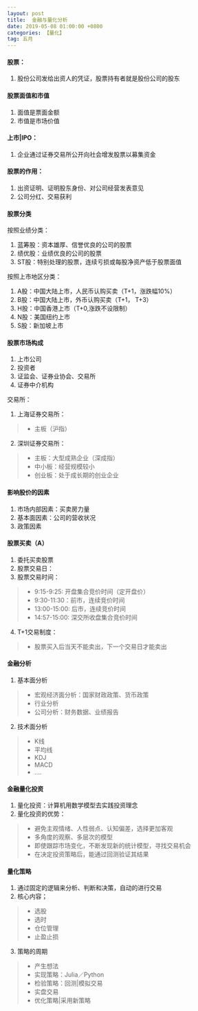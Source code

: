 ```yaml
---
layout: post
title:  金融与量化分析
date: 2019-05-08 01:00:00 +0800
categories: 【量化】
tag: 五月
---
```


#### 股票：
1. 股份公司发给出资人的凭证，股票持有者就是股份公司的股东

#### 股票面值和市值
1. 面值是票面金额
2. 市值是市场价值

#### 上市|IPO：
1. 企业通过证券交易所公开向社会增发股票以募集资金

#### 股票的作用：
1. 出资证明、证明股东身份、对公司经营发表意见
2. 公司分红、交易获利


#### 股票分类

按照业绩分类：
1. 蓝筹股：资本雄厚、信誉优良的公司的股票
2. 绩优股：业绩优良的公司的股票
3. ST股：特别处理的股票，连续亏损或每股净资产低于股票面值

按照上市地区分类：
1. A股：中国大陆上市，人民币认购买卖（T+1，涨跌幅10%）
2. B股：中国大陆上市，外币认购买卖（T+1， T+3）
3. H股：中国香港上市（T+0,涨跌不设限制）
4. N股：美国纽约上市
5. S股：新加坡上市

#### 股票市场构成

1. 上市公司
2. 投资者
3. 证监会、证券业协会、交易所
4. 证券中介机构

交易所：
1. 上海证券交易所：
>- 主板（沪指）
2. 深圳证券交易所：
>- 主板：大型成熟企业（深成指）
>- 中小板：经营规模较小
>- 创业板：处于成长期的创业企业

#### 影响股价的因素
1. 市场内部因素：买卖房力量
2. 基本面因素：公司的营收状况
3. 政策因素

#### 股票买卖（A）

1. 委托买卖股票
2. 股票交易日：
3. 股票交易时间：
>- 9:15-9:25: 开盘集合竞价时间（定开盘价）
>- 9:30-11:30：前市，连续竞价时间
>- 13:00-15:00: 后市，连续竞价时间
>- 14:57-15:00: 深交所收盘集合竞价时间

4. T+1交易制度：
>- 股票买入后当天不能卖出，下一个交易日才能卖出


#### 金融分析

1. 基本面分析
>- 宏观经济面分析：国家财政政策、货币政策
>- 行业分析
>- 公司分析：财务数据、业绩报告

2. 技术面分析
>- K线
>- 平均线
>- KDJ
>- MACD
>- ....

#### 金融量化投资
1. 量化投资：计算机用数学模型去实践投资理念
2. 量化投资的优势：
>- 避免主观情绪、人性弱点、认知偏差，选择更加客观
>- 多角度的观察、多层次的模型
>- 即使跟踪市场变化，不断发现新的统计模型，寻找交易机会
>- 在决定投资策略后，能通过回测验证其结果

#### 量化策略

1. 通过固定的逻辑来分析、判断和决策，自动的进行交易
2. 核心内容；
>- 选股
>- 选时
>- 仓位管理
>- 止盈止损
3. 策略的周期
>- 产生想法
>- 实现策略：Julia／Python
>- 检验策略：回测|模拟交易
>- 实盘交易
>- 优化策略|采用新策略








